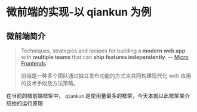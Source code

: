 # 微前端的实现-以 qiankun 为例

## 微前端简介

>  Techniques, strategies and recipes for building a **modern web app** with **multiple teams** that can **ship features independently**. -- [Micro Frontends](https://micro-frontends.org/)
>
>  前端是一种多个团队通过独立发布功能的方式来共同构建现代化 web 应用的技术手段及方法策略。

在当前的微前端框架中， `qiankun` 是使用量最多的框架，今天本就以此框架来介绍他的运行原理


